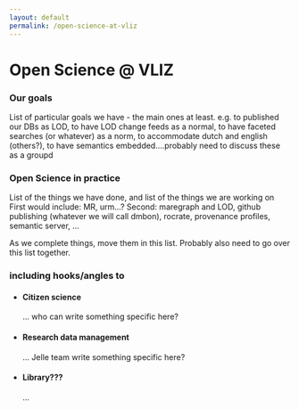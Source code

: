 ```yaml
---
layout: default
permalink: /open-science-at-vliz
---
```


# Open Science @ VLIZ

### Our goals

List of particular goals we have - the main ones at least. e.g. to published our DBs as LOD, to have LOD change feeds as a normal, to have faceted searches (or whatever) as a norm, to accommodate dutch and english (others?), to have semantics embedded....probably need to discuss these as a groupd

### Open Science in practice 

List of the things we have done, and list of the things we are working on
First would include: MR, urm...?
Second: maregraph and LOD, github publishing (whatever we will call dmbon), rocrate, provenance profiles, semantic server, ...

As we complete things, move them in this list. Probably also need to go over this list together. 

### including hooks/angles to

- #### Citizen science

  ... who can write something specific here?

- #### Research data management
  ... Jelle team write something specific here?

- #### Library???
  ...
